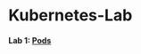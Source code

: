 # Kubernetes-Lab

#### Lab 1: [Pods](https://github.com/juliehub/Kubernetes-Lab/blob/master/Lab1-Pods.md)







